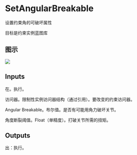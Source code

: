 # SetAngularBreakable

设置约束角的可破坏属性

目标是约束实例蓝图库

## 图示

![]($-20221218-20270681.png)

## Inputs

在。执行。

访问器。限制性实例访问器结构（通过引用）。要改变的约束访问器。

Angular Breakable。布尔值。是否有可能用角力破坏关节。

角度断裂阈值。Float（单精度）。打破关节所需的扭矩。  

## Outputs

出：执行。
